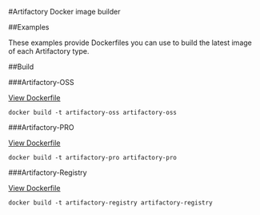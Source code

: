 #Artifactory Docker image builder

##Examples

These examples provide Dockerfiles you can use to build the latest image of each Artifactory type.

##Build

###Artifactory-OSS

[View Dockerfile](artifactory-oss/Dockerfile)

`docker build -t artifactory-oss artifactory-oss`

###Artifactory-PRO

[View Dockerfile](artifactory-pro/Dockerfile)

`docker build -t artifactory-pro artifactory-pro`

###Artifactory-Registry

[View Dockerfile](artifactory-registry/Dockerfile)

`docker build -t artifactory-registry artifactory-registry`
